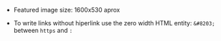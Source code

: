 * Featured image size: 1600x530 aprox

* To write links without hiperlink use the zero width HTML entity: `&#8203;` between `https` and `:`